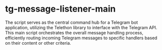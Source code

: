 # tg-message-listener-main
The script serves as the central command hub for a Telegram bot application, utilizing the Telethon library to interface with the Telegram API. This main script orchestrates the overall message handling process, efficiently routing incoming Telegram messages to specific handlers based on their content or other criteria.
